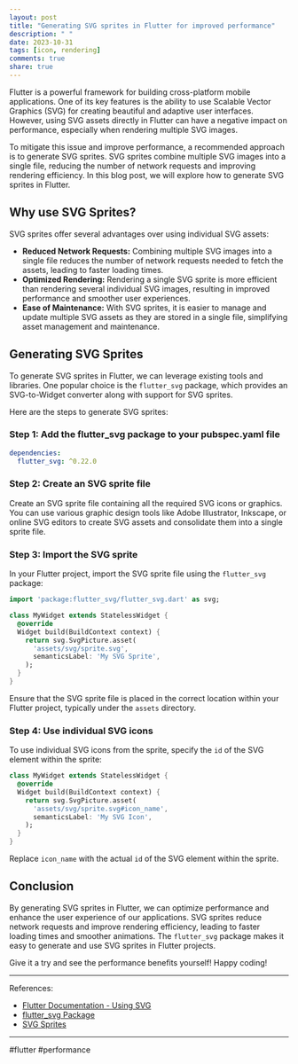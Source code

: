 ```yaml
---
layout: post
title: "Generating SVG sprites in Flutter for improved performance"
description: " "
date: 2023-10-31
tags: [icon, rendering]
comments: true
share: true
---
```


Flutter is a powerful framework for building cross-platform mobile applications. One of its key features is the ability to use Scalable Vector Graphics (SVG) for creating beautiful and adaptive user interfaces. However, using SVG assets directly in Flutter can have a negative impact on performance, especially when rendering multiple SVG images.

To mitigate this issue and improve performance, a recommended approach is to generate SVG sprites. SVG sprites combine multiple SVG images into a single file, reducing the number of network requests and improving rendering efficiency. In this blog post, we will explore how to generate SVG sprites in Flutter.

## Why use SVG Sprites?

SVG sprites offer several advantages over using individual SVG assets:

* **Reduced Network Requests:** Combining multiple SVG images into a single file reduces the number of network requests needed to fetch the assets, leading to faster loading times.
* **Optimized Rendering:** Rendering a single SVG sprite is more efficient than rendering several individual SVG images, resulting in improved performance and smoother user experiences.
* **Ease of Maintenance:** With SVG sprites, it is easier to manage and update multiple SVG assets as they are stored in a single file, simplifying asset management and maintenance.

## Generating SVG Sprites

To generate SVG sprites in Flutter, we can leverage existing tools and libraries. One popular choice is the `flutter_svg` package, which provides an SVG-to-Widget converter along with support for SVG sprites.

Here are the steps to generate SVG sprites:

### Step 1: Add the flutter_svg package to your pubspec.yaml file

```yaml
dependencies:
  flutter_svg: ^0.22.0
```

### Step 2: Create an SVG sprite file

Create an SVG sprite file containing all the required SVG icons or graphics. You can use various graphic design tools like Adobe Illustrator, Inkscape, or online SVG editors to create SVG assets and consolidate them into a single sprite file.

### Step 3: Import the SVG sprite

In your Flutter project, import the SVG sprite file using the `flutter_svg` package:

```dart
import 'package:flutter_svg/flutter_svg.dart' as svg;

class MyWidget extends StatelessWidget {
  @override
  Widget build(BuildContext context) {
    return svg.SvgPicture.asset(
      'assets/svg/sprite.svg',
      semanticsLabel: 'My SVG Sprite',
    );
  }
}
```

Ensure that the SVG sprite file is placed in the correct location within your Flutter project, typically under the `assets` directory.

### Step 4: Use individual SVG icons

To use individual SVG icons from the sprite, specify the `id` of the SVG element within the sprite:

```dart
class MyWidget extends StatelessWidget {
  @override
  Widget build(BuildContext context) {
    return svg.SvgPicture.asset(
      'assets/svg/sprite.svg#icon_name',
      semanticsLabel: 'My SVG Icon',
    );
  }
}
```

Replace `icon_name` with the actual `id` of the SVG element within the sprite.

## Conclusion

By generating SVG sprites in Flutter, we can optimize performance and enhance the user experience of our applications. SVG sprites reduce network requests and improve rendering efficiency, leading to faster loading times and smoother animations. The `flutter_svg` package makes it easy to generate and use SVG sprites in Flutter projects.

Give it a try and see the performance benefits yourself! Happy coding!

---

References:
- [Flutter Documentation - Using SVG](https://flutter.dev/docs/development/ui/assets-and-images#rendering-an-svg-to-a-widget)
- [flutter_svg Package](https://pub.dev/packages/flutter_svg)
- [SVG Sprites](https://en.wikipedia.org/wiki/Sprite_(computer_graphics)#SVG_sprites)

---

#flutter #performance